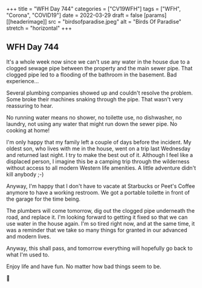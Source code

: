 +++
title = "WFH Day 744"
categories = ["CV19WFH"]
tags = ["WFH", "Corona", "COVID19"]
date = 2022-03-29
draft = false
[params]
  [[headerimage]]
    src = "birdsofparadise.jpeg"
    alt = "Birds Of Paradise"
    stretch = "horizontal"
+++

## WFH Day 744

It's a whole week now since we can't use any water in the house due to a clogged sewage pipe between the property and the main sewer pipe. That clogged pipe led to a flooding of the bathroom in the basement. Bad experience...

Several plumbing companies showed up and couldn't resolve the problem. Some broke their machines snaking through the pipe.
That wasn't very reassuring to hear.

No running water means no shower, no toilette use, no dishwasher, no laundry, not using any water that might run down the sewer pipe. No cooking at home!

I'm only happy that my family left a couple of days before the incident. My oldest son, who lives with me in the house, went on a trip last Wednesday and returned last night. I try to make the best out of it. Although I feel like a displaced person, I imagine this be a camping trip through the wilderness without access to all modern Western life amenities. A little adventure didn't kill anybody ;-)

Anyway, I'm happy that I don't have to vacate at Starbucks or Peet's Coffee anymore to have a working restroom. We got a portable toilette in front of the garage for the time being.

The plumbers will come tomorrow, dig out the clogged pipe underneath the road, and replace it. I'm looking forward to getting it fixed so that we can use water in the house again. I'm so tired right now, and at the same time, it was a reminder that we take so many things for granted in our advanced and modern lives.

Anyway, this shall pass, and tomorrow everything will hopefully go back to what I'm used to.

Enjoy life and have fun. No matter how bad things seem to be.

🌺
